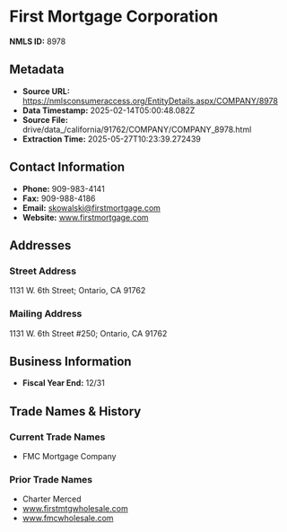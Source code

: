 # First Mortgage Corporation

**NMLS ID:** 8978

## Metadata
- **Source URL:** https://nmlsconsumeraccess.org/EntityDetails.aspx/COMPANY/8978
- **Data Timestamp:** 2025-02-14T05:00:48.082Z
- **Source File:** drive/data_/california/91762/COMPANY/COMPANY_8978.html
- **Extraction Time:** 2025-05-27T10:23:39.272439

## Contact Information
- **Phone:** 909-983-4141
- **Fax:** 909-988-4186
- **Email:** skowalski@firstmortgage.com
- **Website:** www.firstmortgage.com

## Addresses
### Street Address
1131 W. 6th Street; Ontario, CA 91762

### Mailing Address
1131 W. 6th Street #250; Ontario, CA 91762

## Business Information
- **Fiscal Year End:** 12/31

## Trade Names & History
### Current Trade Names
- FMC Mortgage Company

### Prior Trade Names
- Charter Merced
- www.firstmtgwholesale.com
- www.fmcwholesale.com
